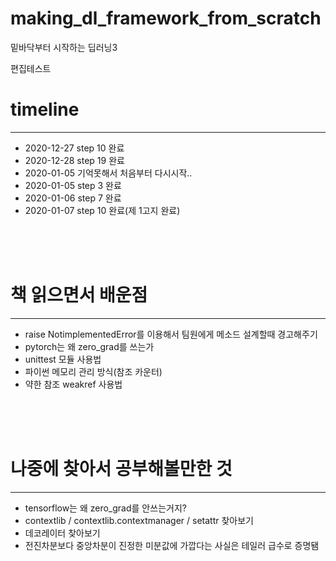 # making_dl_framework_from_scratch
밑바닥부터 시작하는 딥러닝3

편집테스트

# timeline
---
- 2020-12-27 step 10 완료
- 2020-12-28 step 19 완료
- 2020-01-05 기억못해서 처음부터 다시시작..
- 2020-01-05 step 3 완료
- 2020-01-06 step 7 완료
- 2020-01-07 step 10 완료(제 1고지 완료) 

<br>
<br>
<br>

# 책 읽으면서 배운점
---
- raise NotimplementedError를 이용해서 팀원에게 메소드 설계할때 경고해주기
- pytorch는 왜 zero_grad를 쓰는가
- unittest 모듈 사용법
- 파이썬 메모리 관리 방식(참조 카운터)
- 약한 참조 weakref 사용법

<br>
<br>
<br>

# 나중에 찾아서 공부해볼만한 것
---
- tensorflow는 왜 zero_grad를 안쓰는거지?
- contextlib / contextlib.contextmanager / setattr 찾아보기
- 데코레이터 찾아보기
- 전진차분보다 중앙차분이 진정한 미분값에 가깝다는 사실은 테일러 급수로 증명됌